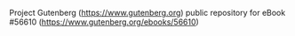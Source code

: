 Project Gutenberg (https://www.gutenberg.org) public repository for
eBook #56610 (https://www.gutenberg.org/ebooks/56610)
